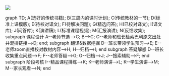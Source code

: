 [![](https://mermaid.ink/img/eyJjb2RlIjoiZ3JhcGggVEQ7XG5BKOmAieWlveeahOS8oOe7n-S5puexjSk7XG5CKOS4ieWRqOWGheeahOivvuaXtuiuoeWIkik7XG5DKOS8oOe7n-aVmeadkOeahOS4gOiKgik7XG5EKOagh-WHhuS4iuivvuaooeeJiCk7XG5FKOW-heagoeWvueivkeaWhyk7XG5GKOW-heino-WGs-mXrumimCk7XG5HKOeyvumAiemXruetlCk7XG5IKOW3suagoeWvueivkeaWhyk7XG5JKOivkeaWh-W6kyk7XG5KKOmXruetlOW6kyk7XG5LKOa8lOiusueovyk7XG5MKOagh-WHhuivvueoi-inhumikSk7XG5NKOaxh-aKpea8lOiusik7XG5OKOWPjemmiOaUtumbhik7XG5zdWJncmFwaCDor77nqIvorr7orqFcbkEtLeiAgeW4iOiKgumAiS0tPkM7XG5CLS0-QztcbkMtLeiAgeW4iOWSjOePremVv-ajgOe0ouW3tOWIqeWOn-aWh-WHuuWkhOW5tua3t-aOkumTvuaOpS0tPkQ7XG5lbmQ7XG5zdWJncmFwaCDnv7vor5Em5pWw5o2u5oyW5o6YXG5ELS3nj63plb_luKbpooblrabnlJ_pooTkuaAtLT5FO1xuRS0t6ICB5biIem9vbeebtOaSreagoeWvueaVmeadkOWGheWuuS0tPkg7XG5ILS3lvZLmoaMtLT5JO1xuZW5kXG5zdWJncmFwaCDnrZTnlpHop6Pmg5FcbkQtLeePremVv-aUtumbhumHjeeCuemXrumimC0tPkY7XG5GLS3ogIHluIjnrZTnlpEtLT5HO1xuRy0t5b2S5qGjLS0-SjtcbkotLeaQnOe0oui-heWKqS0tPkY7XG5lbmRcbnN1YmdyYXBoIOmYtuauteiAg-aguFxuSS0t57K-5ZOB6K--56iL5o6S57uDLS0-SztcbkstLeiAgeW4iOa8lOiusi0tPkw7XG5LLS3lrabnlJ_mvJTorrItLT5NO1xuTS0t5a626ZW_6KeC55yLLS0-TjtcbmVuZCIsIm1lcm1haWQiOnsidGhlbWUiOiJkZWZhdWx0In0sInVwZGF0ZUVkaXRvciI6ZmFsc2V9)](https://mermaid-js.github.io/mermaid-live-editor/#/edit/eyJjb2RlIjoiZ3JhcGggVEQ7XG5BKOmAieWlveeahOS8oOe7n-S5puexjSk7XG5CKOS4ieWRqOWGheeahOivvuaXtuiuoeWIkik7XG5DKOS8oOe7n-aVmeadkOeahOS4gOiKgik7XG5EKOagh-WHhuS4iuivvuaooeeJiCk7XG5FKOW-heagoeWvueivkeaWhyk7XG5GKOW-heino-WGs-mXrumimCk7XG5HKOeyvumAiemXruetlCk7XG5IKOW3suagoeWvueivkeaWhyk7XG5JKOivkeaWh-W6kyk7XG5KKOmXruetlOW6kyk7XG5LKOa8lOiusueovyk7XG5MKOagh-WHhuivvueoi-inhumikSk7XG5NKOaxh-aKpea8lOiusik7XG5OKOWPjemmiOaUtumbhik7XG5zdWJncmFwaCDor77nqIvorr7orqFcbkEtLeiAgeW4iOiKgumAiS0tPkM7XG5CLS0-QztcbkMtLeiAgeW4iOWSjOePremVv-ajgOe0ouW3tOWIqeWOn-aWh-WHuuWkhOW5tua3t-aOkumTvuaOpS0tPkQ7XG5lbmQ7XG5zdWJncmFwaCDnv7vor5Em5pWw5o2u5oyW5o6YXG5ELS3nj63plb_luKbpooblrabnlJ_pooTkuaAtLT5FO1xuRS0t6ICB5biIem9vbeebtOaSreagoeWvueaVmeadkOWGheWuuS0tPkg7XG5ILS3lvZLmoaMtLT5JO1xuZW5kXG5zdWJncmFwaCDnrZTnlpHop6Pmg5FcbkQtLeePremVv-aUtumbhumHjeeCuemXrumimC0tPkY7XG5GLS3ogIHluIjnrZTnlpEtLT5HO1xuRy0t5b2S5qGjLS0-SjtcbkotLeaQnOe0oui-heWKqS0tPkY7XG5lbmRcbnN1YmdyYXBoIOmYtuauteiAg-aguFxuSS0t57K-5ZOB6K--56iL5o6S57uDLS0-SztcbkstLeiAgeW4iOa8lOiusi0tPkw7XG5LLS3lrabnlJ_mvJTorrItLT5NO1xuTS0t5a626ZW_6KeC55yLLS0-TjtcbmVuZCIsIm1lcm1haWQiOnsidGhlbWUiOiJkZWZhdWx0In0sInVwZGF0ZUVkaXRvciI6ZmFsc2V9)

<div class="mermaid">
graph TD;
A(选好的传统书籍);
B(三周内的课时计划);
C(传统教材的一节);
D(标准上课模版);
E(待校对译文);
F(待解决问题);
G(精选问答);
H(已校对译文);
I(译文库);
J(问答库);
K(演讲稿);
L(标准课程视频);
M(汇报演讲);
N(反馈收集);
subgraph 课程设计
A--老师节选-->C;
B-->C;
C--老师和班长检索巴利原文出处并混排链接-->D;
end;
subgraph 翻译&数据挖掘
D--班长带领学生预习-->E;
E--老师zoom直播校对教材内容-->H;
H--归档-->I;
end
subgraph 答疑解惑
D--班长收集重点问题-->F;
F--老师答疑-->G;
G--归档-->J;
J--搜索辅助-->F;
end
subgraph 阶段考核
I--精品课程排练-->K;
K--老师演讲-->L;
K--学生演讲-->M;
M--家长观看-->N;
end
</div>

